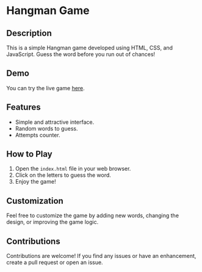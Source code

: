 # Hangman Game

## Description
This is a simple Hangman game developed using HTML, CSS, and JavaScript. Guess the word before you run out of chances!

## Demo
You can try the live game [here](link-to-your-game).

## Features
- Simple and attractive interface.
- Random words to guess.
- Attempts counter.

## How to Play
1. Open the `index.html` file in your web browser.
2. Click on the letters to guess the word.
3. Enjoy the game!

## Customization
Feel free to customize the game by adding new words, changing the design, or improving the game logic.

## Contributions
Contributions are welcome! If you find any issues or have an enhancement, create a pull request or open an issue.

